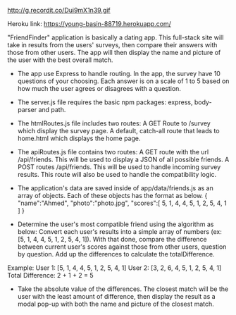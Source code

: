 http://g.recordit.co/Dui9mX1n39.gif

Heroku link:
https://young-basin-88719.herokuapp.com/

"FriendFinder" application is basically a dating app. This full-stack site will take in results from the users' surveys, then compare their answers with those from other users. The app will then display the name and picture of the user with the best overall match. 

- The app use Express to handle routing. In the app, the survey have 10 questions of your choosing. Each answer is on a scale of 1 to 5 based on how much the user agrees or disagrees with a question.

- The server.js file requires the basic npm packages: express, body-parser and path.

- The htmlRoutes.js file includes two routes:
A GET Route to /survey which display the survey page.
A default, catch-all route that leads to home.html which displays the home page. 

- The apiRoutes.js file contains two routes:
A GET route with the url /api/friends. This will be used to display a JSON of all possible friends.
A POST routes /api/friends. This will be used to handle incoming survey results. This route will also be used to handle the compatibility logic. 

- The application's data are saved inside of app/data/friends.js as an array of objects. Each of these objects has the format as below.
{
  "name":"Ahmed",
  "photo":"photo.jpg",
  "scores":[
      5,
      1,
      4,
      4,
      5,
      1,
      2,
      5,
      4,
      1
    ]
}

- Determine the user's most compatible friend using the algorithm as below:
Convert each user's results into a simple array of numbers (ex: [5, 1, 4, 4, 5, 1, 2, 5, 4, 1]).
With that done, compare the difference between current user's scores against those from other users, question by question. Add up the differences to calculate the totalDifference.

Example: 
User 1: [5, 1, 4, 4, 5, 1, 2, 5, 4, 1]
User 2: [3, 2, 6, 4, 5, 1, 2, 5, 4, 1]
Total Difference: 2 + 1 + 2 = 5

- Take the absolute value of the differences. The closest match will be the user with the least amount of difference, then display the result as a modal pop-up with both the name and picture of the closest match.

